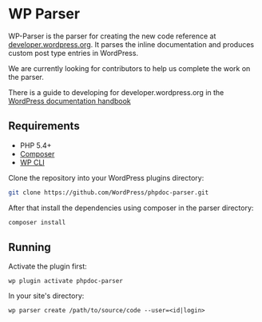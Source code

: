 # WP Parser

WP-Parser is the parser for creating the new code reference at [developer.wordpress.org](https://developer.wordpress.org/reference). It parses the inline documentation and produces custom post type entries in WordPress.

We are currently looking for contributors to help us complete the work on the parser.

There is a guide to developing for developer.wordpress.org in the [WordPress documentation handbook](https://make.wordpress.org/docs/handbook/projects/devhub/)

## Requirements
* PHP 5.4+
* [Composer](https://getcomposer.org/)
* [WP CLI](https://wp-cli.org/)

Clone the repository into your WordPress plugins directory:

```bash
git clone https://github.com/WordPress/phpdoc-parser.git
```

After that install the dependencies using composer in the parser directory:

```bash
composer install
```

## Running
Activate the plugin first:

    wp plugin activate phpdoc-parser

In your site's directory:

    wp parser create /path/to/source/code --user=<id|login>
